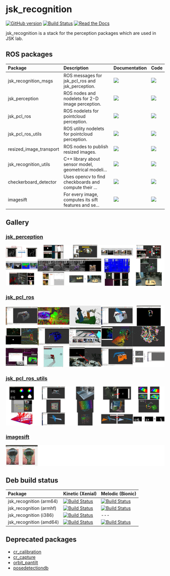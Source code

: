 <!--
    DO NOT EDIT THIS FILE BY HAND.

    This file is automatically generated by /home/shingo/ros/kinetic/src/jsk-ros-pkg/jsk_recognition/generate_readme.py at 2019-07-04T19:36:06.025122.
-->

jsk\_recognition
===============

[![GitHub version](https://badge.fury.io/gh/jsk-ros-pkg%2Fjsk_recognition.svg)](https://badge.fury.io/gh/jsk-ros-pkg%2Fjsk_recognition)
[![Build Status](https://travis-ci.org/jsk-ros-pkg/jsk_recognition.svg)](https://travis-ci.org/jsk-ros-pkg/jsk_recognition)
[![Read the Docs](https://readthedocs.org/projects/jsk-docs/badge/?version=latest)](http://jsk-docs.readthedocs.org/en/latest/jsk_recognition/doc/index.html)

jsk_recognition is a stack for the perception packages which are used in JSK lab.


ROS packages
------------

| Package                 | Description                                           | Documentation                                                                                                                                       | Code                                                                                                                                             |
|:------------------------|:------------------------------------------------------|:----------------------------------------------------------------------------------------------------------------------------------------------------|:-------------------------------------------------------------------------------------------------------------------------------------------------|
| jsk_recognition_msgs    | ROS messages for jsk_pcl_ros and jsk_perception.      | [![](https://img.shields.io/badge/docs-here-brightgreen.svg)](http://wiki.ros.org/jsk_recognition_msgs)                                             | [![](https://img.shields.io/badge/code-here-brightgreen.svg)](http://github.com/jsk-ros-pkg/jsk_recognition/tree/master/jsk_recognition_msgs)    |
| jsk_perception          | ROS nodes and nodelets for 2-D image perception.      | [![](https://img.shields.io/badge/docs-here-brightgreen.svg)](http://jsk-docs.readthedocs.io/en/latest/jsk_recognition/doc/jsk_perception)          | [![](https://img.shields.io/badge/code-here-brightgreen.svg)](http://github.com/jsk-ros-pkg/jsk_recognition/tree/master/jsk_perception)          |
| jsk_pcl_ros             | ROS nodelets for pointcloud perception.               | [![](https://img.shields.io/badge/docs-here-brightgreen.svg)](http://jsk-docs.readthedocs.io/en/latest/jsk_recognition/doc/jsk_pcl_ros)             | [![](https://img.shields.io/badge/code-here-brightgreen.svg)](http://github.com/jsk-ros-pkg/jsk_recognition/tree/master/jsk_pcl_ros)             |
| jsk_pcl_ros_utils       | ROS utility nodelets for pointcloud perception.       | [![](https://img.shields.io/badge/docs-here-brightgreen.svg)](http://jsk-docs.readthedocs.io/en/latest/jsk_recognition/doc/jsk_pcl_ros_utils)       | [![](https://img.shields.io/badge/code-here-brightgreen.svg)](http://github.com/jsk-ros-pkg/jsk_recognition/tree/master/jsk_pcl_ros_utils)       |
| resized_image_transport | ROS nodes to publish resized images.                  | [![](https://img.shields.io/badge/docs-here-brightgreen.svg)](http://jsk-docs.readthedocs.io/en/latest/jsk_recognition/doc/resized_image_transport) | [![](https://img.shields.io/badge/code-here-brightgreen.svg)](http://github.com/jsk-ros-pkg/jsk_recognition/tree/master/resized_image_transport) |
| jsk_recognition_utils   | C++ library about sensor model, geometrical modeli... | [![](https://img.shields.io/badge/docs-here-brightgreen.svg)](http://jsk-docs.readthedocs.io/en/latest/jsk_recognition/jsk_recognition_utils)       | [![](https://img.shields.io/badge/code-here-brightgreen.svg)](http://github.com/jsk-ros-pkg/jsk_recognition/tree/master/jsk_recognition_utils)   |
| checkerboard_detector   | Uses opencv to find checkboards and compute their ... | [![](https://img.shields.io/badge/docs-here-brightgreen.svg)](http://jsk-docs.readthedocs.io/en/latest/jsk_recognition/doc/checkerboard_detector)   | [![](https://img.shields.io/badge/code-here-brightgreen.svg)](http://github.com/jsk-ros-pkg/jsk_recognition/tree/master/checkerboard_detector)   |
| imagesift               | For every image, computes its sift features and se... | [![](https://img.shields.io/badge/docs-here-brightgreen.svg)](http://jsk-docs.readthedocs.io/en/latest/jsk_recognition/doc/imagesift)               | [![](https://img.shields.io/badge/code-here-brightgreen.svg)](http://github.com/jsk-ros-pkg/jsk_recognition/tree/master/imagesift)               |


Gallery
-------

### [jsk_perception](http://jsk-docs.readthedocs.io/en/latest/jsk_recognition/doc/jsk_perception)

[![](.readme/gallery_jsk_perception.jpg)](http://jsk-docs.readthedocs.io/en/latest/jsk_recognition/doc/jsk_perception)

### [jsk_pcl_ros](http://jsk-docs.readthedocs.io/en/latest/jsk_recognition/doc/jsk_pcl_ros)

[![](.readme/gallery_jsk_pcl_ros.jpg)](http://jsk-docs.readthedocs.io/en/latest/jsk_recognition/doc/jsk_pcl_ros)

### [jsk_pcl_ros_utils](http://jsk-docs.readthedocs.io/en/latest/jsk_recognition/doc/jsk_pcl_ros_utils)

[![](.readme/gallery_jsk_pcl_ros_utils.jpg)](http://jsk-docs.readthedocs.io/en/latest/jsk_recognition/doc/jsk_pcl_ros_utils)

### [imagesift](http://jsk-docs.readthedocs.io/en/latest/jsk_recognition/doc/imagesift)

[![](.readme/gallery_imagesift.jpg)](http://jsk-docs.readthedocs.io/en/latest/jsk_recognition/doc/imagesift)



Deb build status
----------------

[//]: # (!!DO NOT EDIT !!)

[//]: # (THIS SECTION IS AUTOMATICALLY GENERATED BY)

[//]: # (rosrun jsk_tools generate_deb_status_table.py jsk_recognition)


| Package                 | Kinetic (Xenial)                                                                                                                                                                                           | Melodic (Bionic)                                                                                                                                                                                           |
|:------------------------|:-----------------------------------------------------------------------------------------------------------------------------------------------------------------------------------------------------------|:-----------------------------------------------------------------------------------------------------------------------------------------------------------------------------------------------------------|
| jsk_recognition (arm64) | [![Build Status](http://build.ros.org/job/Kbin_uxv8_uXv8__jsk_recognition__ubuntu_xenial_arm64__binary/badge/icon)](http://build.ros.org/job/Kbin_uxv8_uXv8__jsk_recognition__ubuntu_xenial_arm64__binary) | [![Build Status](http://build.ros.org/job/Mbin_ubv8_uBv8__jsk_recognition__ubuntu_bionic_arm64__binary/badge/icon)](http://build.ros.org/job/Mbin_ubv8_uBv8__jsk_recognition__ubuntu_bionic_arm64__binary) |
| jsk_recognition (armhf) | [![Build Status](http://build.ros.org/job/Kbin_uxhf_uXhf__jsk_recognition__ubuntu_xenial_armhf__binary/badge/icon)](http://build.ros.org/job/Kbin_uxhf_uXhf__jsk_recognition__ubuntu_xenial_armhf__binary) | [![Build Status](http://build.ros.org/job/Mbin_ubhf_uBhf__jsk_recognition__ubuntu_bionic_armhf__binary/badge/icon)](http://build.ros.org/job/Mbin_ubhf_uBhf__jsk_recognition__ubuntu_bionic_armhf__binary) |
| jsk_recognition (i386)  | [![Build Status](http://build.ros.org/job/Kbin_uX32__jsk_recognition__ubuntu_xenial_i386__binary/badge/icon)](http://build.ros.org/job/Kbin_uX32__jsk_recognition__ubuntu_xenial_i386__binary)             | ---                                                                                                                                                                                                        |
| jsk_recognition (amd64) | [![Build Status](http://build.ros.org/job/Kbin_uX64__jsk_recognition__ubuntu_xenial_amd64__binary/badge/icon)](http://build.ros.org/job/Kbin_uX64__jsk_recognition__ubuntu_xenial_amd64__binary)           | [![Build Status](http://build.ros.org/job/Mbin_uB64__jsk_recognition__ubuntu_bionic_amd64__binary/badge/icon)](http://build.ros.org/job/Mbin_uB64__jsk_recognition__ubuntu_bionic_amd64__binary)           |

[//]: #


Deprecated packages
-------------------
* [cr\_calibration](https://github.com/jsk-ros-pkg/jsk_recognition/tree/master/cr_calibration)
* [cr\_capture](https://github.com/jsk-ros-pkg/jsk_recognition/tree/master/cr_capture)
* [orbit\_pantilt](https://github.com/jsk-ros-pkg/jsk_recognition/tree/master/orbit_pantilt)
* [posedetectiondb](https://github.com/jsk-ros-pkg/jsk_recognition/tree/master/posedetectiondb)
